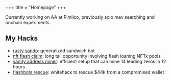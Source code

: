 +++
title = "Homepage"
+++

Currently working on AA at Pimlico, previously solo mev searching and onchain experiments.

## My Hacks

- <a href="https://github.com/mouseless0x/rusty-sando" target="_blank" rel="noopener noreferrer">rusty sando</a>: generalized sandwich bot
- <a href="https://mirror.xyz/0x0000000000098341a924BD53454654A0dBBc4e43/KaJH_F5cZ76Yspi_oPhn0qP9WAcEm0ouZLxPjSJbEy4" target="_blank" rel="noopener noreferrer">nft flash claim</a>: long tail opportunity involving flash loaning NFTx pools
- <a href="https://github.com/mouseless0x/4444" target="_blank" rel="noopener noreferrer">vanity address miner</a>: efficient setup that can mine 14 leading zeros in 12 hours
- <a href="https://github.com/mouseless0x/Flashbots-Recovery" target="_blank" rel="noopener noreferrer">flashbots rescue</a>: whitehack to rescue $44k from a compromised wallet
